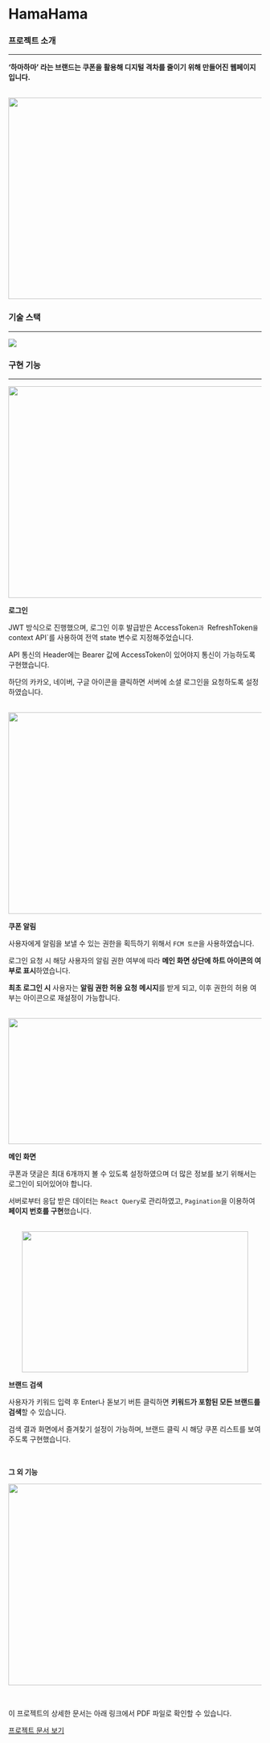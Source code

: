 # HamaHama

### 프로젝트 소개
---

**‘하마하마’ 라는 브랜드는 쿠폰을 활용해 디지털 격차를 줄이기 위해 만들어진 웹페이지입니다.**

<p align="center">
  <br/>
  <img src="https://github.com/user-attachments/assets/ba086291-db0e-4efd-920e-56dc3bca72bd" width="800" height="400">
  <br/>
</p>


### 기술 스택

---

<p>
  <img src="https://github.com/user-attachments/assets/c9fdad67-1477-4c13-bd9d-b136caa66ab2">
</p>



### 구현 기능

---

<p align="center">
  <img src="https://github.com/user-attachments/assets/aeaa9962-3f5a-493c-9813-480e326a0256" width="780" height="420">
</p>


**로그인**

JWT 방식으로 진행했으며, 로그인 이후 발급받은 AccessToken`과 `RefreshToken`을 `context API`를 사용하여 전역 state 변수로 지정해주었습니다. 

API 통신의 Header에는 Bearer 값에 AccessToken이 있어야지 통신이 가능하도록 구현했습니다. 

하단의 카카오, 네이버, 구글 아이콘을 클릭하면 서버에 소셜 로그인을 요청하도록 설정하였습니다.


<p align="center">
  <br/>
  <img src="https://github.com/user-attachments/assets/5fa339c9-1912-4512-9de3-294b18829569" width="650" height="400">
  <br/>
</p>

**쿠폰 알림**

사용자에게 알림을 보낼 수 있는 권한을 획득하기 위해서 `FCM 토큰`을 사용하였습니다.

로그인 요청 시 해당 사용자의 알림 권한 여부에 따라 **메인 화면 상단에 하트 아이콘의 여부로 표시**하였습니다.

**최초 로그인 시** 사용자는 **알림 권한 허용 요청** **메시지**를 받게 되고, 이후 권한의 허용 여부는 아이콘으로 재설정이 가능합니다.

<p align="center">
  <br/>
  <img src="https://github.com/user-attachments/assets/3f0dae9d-3152-438e-a28b-27165abf9eeb" width="700" height="250">
  <br/>
</p>

**메인 화면**

쿠폰과 댓글은 최대 6개까지 볼 수 있도록 설정하였으며 더 많은 정보를 보기 위해서는 로그인이 되어있어야 합니다. 

서버로부터 응답 받은 데이터는 `React Query`로 관리하였고, `Pagination`을 이용하여 **페이지 번호를 구현**했습니다.

 
<p align="center">
  <br/>
  <img src="https://github.com/user-attachments/assets/ae65dc2b-324d-4e07-9929-c174e7b6b80a" width="450" height="280">
  <br/>
</p>


**브랜드 검색**

사용자가 키워드 입력 후 Enter나 돋보기 버튼 클릭하면 **키워드가 포함된 모든 브랜드를 검색**할 수 있습니다. 

검색 결과 화면에서 즐겨찾기 설정이 가능하며, 브랜드 클릭 시 해당 쿠폰 리스트를 보여주도록 구현했습니다.

<p>
  <br/>
</p>

**그 외 기능**

<p align="center">
  <img src="https://github.com/user-attachments/assets/f88626d3-b7b6-474a-a924-4e7c9df95822" width="700" height="400">
  <br/>
</p>

<p>
  <br/>
</p>

이 프로젝트의 상세한 문서는 아래 링크에서 PDF 파일로 확인할 수 있습니다.

[프로젝트 문서 보기](hama-web/서경대학교_하마하마.pdf)
